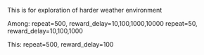 This is for exploration of harder weather environment

Among:
repeat=500, reward_delay=10,100,1000,10000
repeat=50, reward_delay=10,100,1000

This:
repeat=500, reward_delay=100